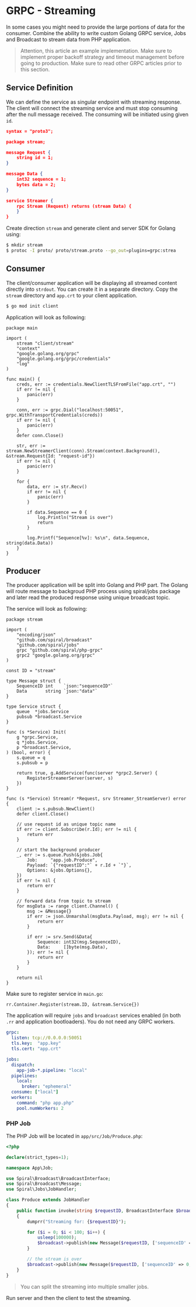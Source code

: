 # GRPC - Streaming
In some cases you might need to provide the large portions of data for the consumer. Combine the ability to write custom
Golang GRPC service, Jobs and Broadcast to stream data from PHP application.

> Attention, this article an example implementation. Make sure to implement proper backoff strategy and timeout management
> before going to production. Make sure to read other GRPC articles prior to this section.

## Service Definition
We can define the service as singular endpoint with streaming response. The client will connect the streaming
service and must stop consuming after the null message received. The consuming will be initiated using given `id`.
 
```json
syntax = "proto3";

package stream;

message Request {
    string id = 1;
}

message Data {
    int32 sequence = 1;
    bytes data = 2;
}

service Streamer {
    rpc Stream (Request) returns (stream Data) {
    }
}
``` 
 
Create direction `stream` and generate client and server SDK for Golang using:

```bash
$ mkdir stream
$ protoc -I proto/ proto/stream.proto --go_out=plugins=grpc:strea
```

## Consumer
The client/consumer application will be displaying all streamed content directly into `strdout`. You can create it in a 
separate directory. Copy the `stream` directory and `app.crt` to your client application. 

```bash
$ go mod init client
```

Application will look as following:

```golang 
package main

import (
	stream "client/stream"
	"context"
	"google.golang.org/grpc"
	"google.golang.org/grpc/credentials"
	"log"
)

func main() {
	creds, err := credentials.NewClientTLSFromFile("app.crt", "")
	if err != nil {
		panic(err)
	}

	conn, err := grpc.Dial("localhost:50051", grpc.WithTransportCredentials(creds))
	if err != nil {
		panic(err)
	}
	defer conn.Close()

	str, err := stream.NewStreamerClient(conn).Stream(context.Background(), &stream.Request{Id: "request-id"})
	if err != nil {
		panic(err)
	}

	for {
		data, err := str.Recv()
		if err != nil {
			panic(err)
		}

		if data.Sequence == 0 {
			log.Println("Stream is over")
			return
		}

		log.Printf("Sequence[%v]: %s\n", data.Sequence, string(data.Data))
	}
}
```

## Producer
The producer application will be split into Golang and PHP part. The Golang will route message to backgroud PHP process
using spiral/jobs package and later read the produced response using unique broadcast topic.

The service will look as following:

```golang
package stream

import (
	"encoding/json"
	"github.com/spiral/broadcast"
	"github.com/spiral/jobs"
	grpc "github.com/spiral/php-grpc"
	grpc2 "google.golang.org/grpc"
)

const ID = "stream"

type Message struct {
	SequenceID int    `json:"sequenceID"`
	Data       string `json:"data"`
}

type Service struct {
	queue  *jobs.Service
	pubsub *broadcast.Service
}

func (s *Service) Init(
	g *grpc.Service,
	q *jobs.Service,
	p *broadcast.Service,
) (bool, error) {
	s.queue = q
	s.pubsub = p

	return true, g.AddService(func(server *grpc2.Server) {
		RegisterStreamerServer(server, s)
	})
}

func (s *Service) Stream(r *Request, srv Streamer_StreamServer) error {
	client := s.pubsub.NewClient()
	defer client.Close()

	// use request id as unique topic name
	if err := client.Subscribe(r.Id); err != nil {
		return err
	}

	// start the background producer
	_, err := s.queue.Push(&jobs.Job{
		Job:     "app.job.Produce",
		Payload: `{"requestID":"` + r.Id + `"}`,
		Options: &jobs.Options{},
	})
	if err != nil {
		return err
	}

	// forward data from topic to stream
	for msgData := range client.Channel() {
		msg := &Message{}
		if err := json.Unmarshal(msgData.Payload, msg); err != nil {
			return err
		}

		if err := srv.Send(&Data{
			Sequence: int32(msg.SequenceID),
			Data:     []byte(msg.Data),
		}); err != nil {
			return err
		}
	}

	return nil
}
```

Make sure to register service in `main.go`:

```golang
rr.Container.Register(stream.ID, &stream.Service{})
```

The application will require `jobs` and `broadcast` services enabled (in both `.rr` and application bootloaders). 
You do not need any GRPC workers.

```yaml
grpc:
  listen: tcp://0.0.0.0:50051
  tls.key:  "app.key"
  tls.cert: "app.crt"

jobs:
  dispatch:
    app-job-*.pipeline: "local"
  pipelines:
    local:
      broker: "ephemeral"
  consume: ["local"]
  workers:
    command: "php app.php"
    pool.numWorkers: 2
```

### PHP Job
The PHP Job will be located in `app/src/Job/Produce.php`:

```php
<?php

declare(strict_types=1);

namespace App\Job;

use Spiral\Broadcast\BroadcastInterface;
use Spiral\Broadcast\Message;
use Spiral\Jobs\JobHandler;

class Produce extends JobHandler
{
    public function invoke(string $requestID, BroadcastInterface $broadcast)
    {
        dumprr("Streaming for: {$requestID}");

        for ($i = 0; $i < 100; $i++) {
            usleep(100000);
            $broadcast->publish(new Message($requestID, ['sequenceID' => $i + 1, 'data' => "DATA $i"]));
        }

        // the stream is over
        $broadcast->publish(new Message($requestID, ['sequenceID' => 0, 'data' => null]));
    }
}
```

> You can split the streaming into multiple smaller jobs.

Run server and then the client to test the streaming.
